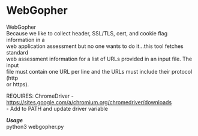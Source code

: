 # WebGopher
 
WebGopher  
Because we like to collect header, SSL/TLS, cert, and cookie flag information in a  
web application assessment but no one wants to do it...this tool fetches standard  
web assessment information for a list of URLs provided in an input file. The input  
file must contain one URL per line and the URLs must include their protocol (http  
or https).  
  
REQUIRES: ChromeDriver - https://sites.google.com/a/chromium.org/chromedriver/downloads  
                       - Add to PATH and update driver variable
   
***Usage***  
python3 webgopher.py <inputfile>
